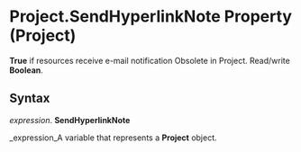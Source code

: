 
# Project.SendHyperlinkNote Property (Project)

 **True** if resources receive e-mail notification Obsolete in Project. Read/write **Boolean**.


## Syntax

 _expression_. **SendHyperlinkNote**

 _expression_A variable that represents a  **Project** object.

